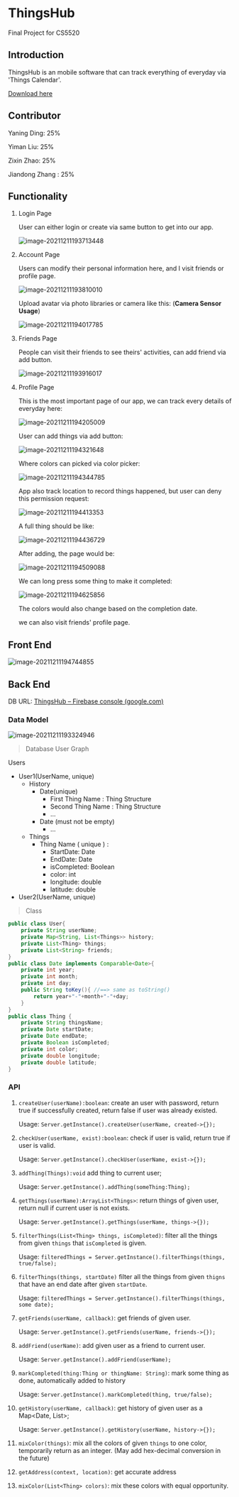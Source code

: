# ThingsHub
Final Project for CS5520



## Introduction

ThingsHub is an mobile software that can track everything of everyday via 'Things Calendar'.

[Download here](./app/release/ThingsHub.apk)

## Contributor

Yaning Ding: 25%

Yiman Liu: 25%

Zixin Zhao: 25%

Jiandong Zhang : 25%

## Functionality

1. Login Page

   User can either login or create via same button to get into our app.

   ![image-20211211193713448](README.assets/image-20211211193713448.png)

2. Account Page

   Users can modify their personal information here, and I visit friends or profile page.

   ![image-20211211193810010](README.assets/image-20211211193810010.png)

   Upload avatar via photo libraries or camera like this:  (**Camera Sensor Usage**)

   ![image-20211211194017785](README.assets/image-20211211194017785.png)

3. Friends Page

   People can visit their friends to see theirs' activities, can add friend via add button.

   ![image-20211211193916017](README.assets/image-20211211193916017.png)

4. Profile Page

   This is the most important page of our app, we can track every details of everyday here:

   ![image-20211211194205009](README.assets/image-20211211194205009.png)

   User can add things via add button:

   ![image-20211211194321648](README.assets/image-20211211194321648.png)

   Where colors can picked via color picker:

   ![image-20211211194344785](README.assets/image-20211211194344785.png)

   App also track location to record things happened, but user can deny this permission request:

   ![image-20211211194413353](README.assets/image-20211211194413353.png)

   A full thing should be like:

   

   ![image-20211211194436729](README.assets/image-20211211194436729.png)

   After adding, the page would be:

   ![image-20211211194509088](README.assets/image-20211211194509088.png)

   We can long press some thing to make it completed:

   ![image-20211211194625856](README.assets/image-20211211194625856.png)

   The colors would also change based on the completion date.

   we can also visit friends' profile page.

## Front End

![image-20211211194744855](README.assets/image-20211211194744855.png)

## Back End

DB URL: [ThingsHub – Firebase console (google.com)](https://console.firebase.google.com/project/thingshub-numda21fall/database/thingshub-numda21fall-default-rtdb/data)

### Data Model

![image-20211211193324946](README.assets/image-20211211193324946.png)

> Database User Graph

Users

* User1(UserName, unique)
  * History
    * Date(unique)
      * First Thing Name : Thing Structure
      * Second Thing Name : Thing Structure
      * ...
    * Date (must not be empty)
      * ... 
  * Things
    * Thing Name ( unique ) : 
      * StartDate: Date
      * EndDate: Date
      * isCompleted: Boolean
      * color: int
      * longitude: double
      * latitude: double
* User2(UserName, unique)

> Class

```java
public class User{
    private String userName;
    private Map<String, List<Things>> history;
    private List<Thing> things; 
    private List<String> friends;
}   
public class Date implements Comparable<Date>{
    private int year;
    private int month;
    private int day;
    public String toKey(){ //==> same as toString()
        return year+"-"+month+"-"+day;
    } 
}
public class Thing {
    private String thingsName;
    private Date startDate;
    private Date endDate;
    private Boolean isCompleted;
    private int color;
    private double longitude;
    private double latitude;
}

```



### API

1. `createUser(userName):boolean`: create an user with password, return true if successfully created, return false if user was already existed.

   Usage: `Server.getInstance().createUser(userName, created->{});`

2. `checkUser(userName, exist):boolean`: check if user is valid, return true if user is valid.

   Usage: `Server.getInstance().checkUser(userName, exist->{});`

3. `addThing(Things):void` add thing to current user;

   Usage: `Server.getInstance().addThing(someThing:Thing);`

4. `getThings(userName):ArrayList<Things>`: return things of given user, return null if current user is not exists.

   Usage: `Server.getInstance().getThings(userName, things->{});`

5. `filterThings(List<Thing> things, isCompleted)`: filter all the things from given `things` that `isCompleted` is given.

   Usage: `filteredThings = Server.getInstance().filterThings(things, true/false);`

6. `filterThings(things, startDate)` filter all the things from given `thigns` that have an end date after given `startDate`.

   Usage: `filteredThings = Server.getInstance().filterThings(things, some date);`

7. `getFriends(userName, callback)`: get friends of given user.

   Usage: `Server.getInstance().getFriends(userName, friends->{});`

8. `addFriend(userName)`: add given user as a friend to current user.

   Usage: `Server.getInstance().addFriend(userName);`

9. `markCompleted(thing:Thing or thingName: String)`: mark some thing as done, automatically added to history

   Usage: `Server.getInstance().markCompleted(thing, true/false);`

10. `getHistory(userName, callback)`: get history of given user as a Map<Date, List<Thing>>;

    Usage: `Server.getInstance().getHistory(userName, history->{});`

11. `mixColor(things)`: mix all the colors of given `things` to one color, temporarily return as an integer. (May add hex-decimal conversion in the future)

12. `getAddress(context, location)`: get accurate address

12. `mixColor(List<Thing> colors)`: mix these colors with equal opportunity.
